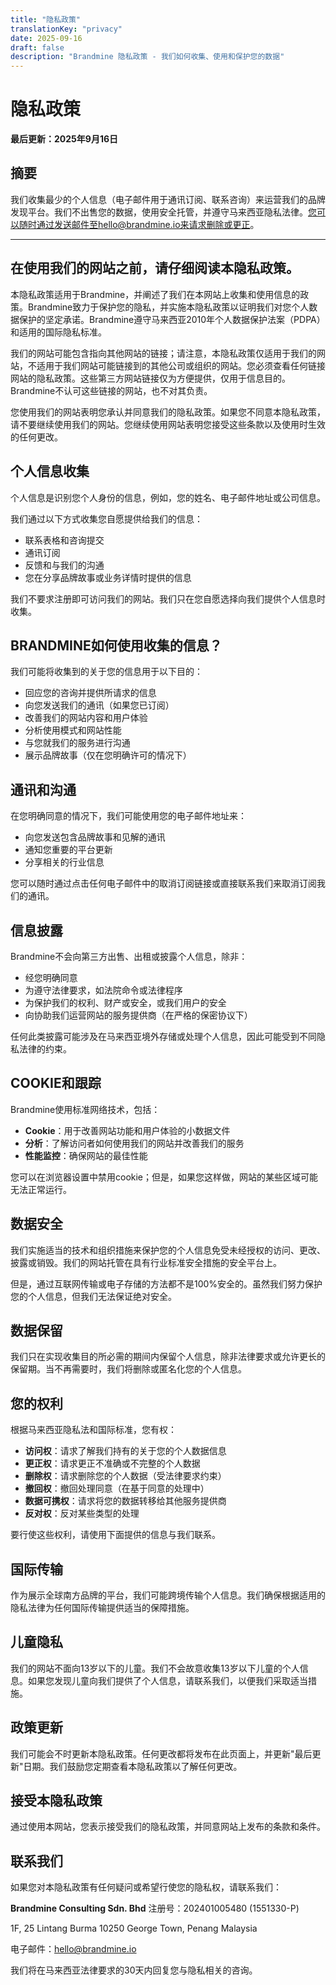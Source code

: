 ```yaml
---
title: "隐私政策"
translationKey: "privacy"
date: 2025-09-16
draft: false
description: "Brandmine 隐私政策 - 我们如何收集、使用和保护您的数据"
---
```


# 隐私政策

**最后更新：2025年9月16日**

## 摘要

我们收集最少的个人信息（电子邮件用于通讯订阅、联系咨询）来运营我们的品牌发现平台。我们不出售您的数据，使用安全托管，并遵守马来西亚隐私法律。您可以随时通过发送邮件至hello@brandmine.io来请求删除或更正。

---

## 在使用我们的网站之前，请仔细阅读本隐私政策。

本隐私政策适用于Brandmine，并阐述了我们在本网站上收集和使用信息的政策。Brandmine致力于保护您的隐私，并实施本隐私政策以证明我们对您个人数据保护的坚定承诺。Brandmine遵守马来西亚2010年个人数据保护法案（PDPA）和适用的国际隐私标准。

我们的网站可能包含指向其他网站的链接；请注意，本隐私政策仅适用于我们的网站，不适用于我们网站可能链接到的其他公司或组织的网站。您必须查看任何链接网站的隐私政策。这些第三方网站链接仅为方便提供，仅用于信息目的。Brandmine不认可这些链接的网站，也不对其负责。

您使用我们的网站表明您承认并同意我们的隐私政策。如果您不同意本隐私政策，请不要继续使用我们的网站。您继续使用网站表明您接受这些条款以及使用时生效的任何更改。

## 个人信息收集

个人信息是识别您个人身份的信息，例如，您的姓名、电子邮件地址或公司信息。

我们通过以下方式收集您自愿提供给我们的信息：
- 联系表格和咨询提交
- 通讯订阅
- 反馈和与我们的沟通
- 您在分享品牌故事或业务详情时提供的信息

我们不要求注册即可访问我们的网站。我们只在您自愿选择向我们提供个人信息时收集。

## BRANDMINE如何使用收集的信息？

我们可能将收集到的关于您的信息用于以下目的：
- 回应您的咨询并提供所请求的信息
- 向您发送我们的通讯（如果您已订阅）
- 改善我们的网站内容和用户体验
- 分析使用模式和网站性能
- 与您就我们的服务进行沟通
- 展示品牌故事（仅在您明确许可的情况下）

## 通讯和沟通

在您明确同意的情况下，我们可能使用您的电子邮件地址来：
- 向您发送包含品牌故事和见解的通讯
- 通知您重要的平台更新
- 分享相关的行业信息

您可以随时通过点击任何电子邮件中的取消订阅链接或直接联系我们来取消订阅我们的通讯。

## 信息披露

Brandmine不会向第三方出售、出租或披露个人信息，除非：
- 经您明确同意
- 为遵守法律要求，如法院命令或法律程序
- 为保护我们的权利、财产或安全，或我们用户的安全
- 向协助我们运营网站的服务提供商（在严格的保密协议下）

任何此类披露可能涉及在马来西亚境外存储或处理个人信息，因此可能受到不同隐私法律的约束。

## COOKIE和跟踪

Brandmine使用标准网络技术，包括：
- **Cookie**：用于改善网站功能和用户体验的小数据文件
- **分析**：了解访问者如何使用我们的网站并改善我们的服务
- **性能监控**：确保网站的最佳性能

您可以在浏览器设置中禁用cookie；但是，如果您这样做，网站的某些区域可能无法正常运行。

## 数据安全

我们实施适当的技术和组织措施来保护您的个人信息免受未经授权的访问、更改、披露或销毁。我们的网站托管在具有行业标准安全措施的安全平台上。

但是，通过互联网传输或电子存储的方法都不是100%安全的。虽然我们努力保护您的个人信息，但我们无法保证绝对安全。

## 数据保留

我们只在实现收集目的所必需的期间内保留个人信息，除非法律要求或允许更长的保留期。当不再需要时，我们将删除或匿名化您的个人信息。

## 您的权利

根据马来西亚隐私法和国际标准，您有权：
- **访问权**：请求了解我们持有的关于您的个人数据信息
- **更正权**：请求更正不准确或不完整的个人数据
- **删除权**：请求删除您的个人数据（受法律要求约束）
- **撤回权**：撤回处理同意（在基于同意的处理中）
- **数据可携权**：请求将您的数据转移给其他服务提供商
- **反对权**：反对某些类型的处理

要行使这些权利，请使用下面提供的信息与我们联系。

## 国际传输

作为展示全球南方品牌的平台，我们可能跨境传输个人信息。我们确保根据适用的隐私法律为任何国际传输提供适当的保障措施。

## 儿童隐私

我们的网站不面向13岁以下的儿童。我们不会故意收集13岁以下儿童的个人信息。如果您发现儿童向我们提供了个人信息，请联系我们，以便我们采取适当措施。

## 政策更新

我们可能会不时更新本隐私政策。任何更改都将发布在此页面上，并更新"最后更新"日期。我们鼓励您定期查看本隐私政策以了解任何更改。

## 接受本隐私政策

通过使用本网站，您表示接受我们的隐私政策，并同意网站上发布的条款和条件。

## 联系我们

如果您对本隐私政策有任何疑问或希望行使您的隐私权，请联系我们：

**Brandmine Consulting Sdn. Bhd**
注册号：202401005480 (1551330-P)

1F, 25 Lintang Burma
10250 George Town, Penang
Malaysia

电子邮件：hello@brandmine.io

我们将在马来西亚法律要求的30天内回复您与隐私相关的咨询。
